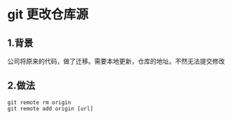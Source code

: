 # git 更改仓库源

## 1.背景

公司将原来的代码，做了迁移。需要本地更新，仓库的地址。不然无法提交修改

## 2.做法

```shell
git remote rm origin
git remote add origin [url]
```

